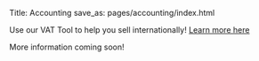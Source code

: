 Title: Accounting
save_as: pages/accounting/index.html

Use our VAT Tool to help you sell internationally! [Learn more here](/pages/accounting/vat-tool.html)

More information coming soon!
